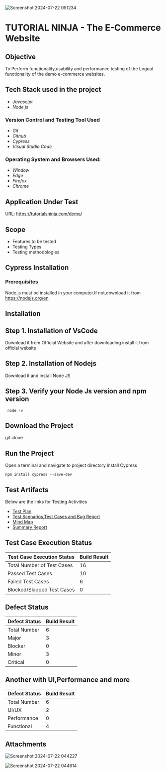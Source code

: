 



![Screenshot 2024-07-22 051234](https://github.com/user-attachments/assets/84355402-bcca-4803-8135-c224d737c2b7)


# TUTORIAL NINJA - The E-Commerce Website
## Objective
To Perform functionality,usability and performance testing of the Logout functionality of the demo e-commerce websites.
## Tech Stack used in the project
*  _Javascipt_
*  _Node.js_
### Version Control and Testing Tool Used
 * _Git_
 * _Github_
 * _Cypress_
 * _Visual Studio Code_
### Operating System and Browsers Used:
* _Window_
* _Edge_
* _Firefox_
* _Chrome_
## Application Under Test
URL: https://tutorialsninja.com/demo/ 
## Scope
 * Features to be tested
 * Testing Types
 * Testing methodologies
## Cypress Installation
### Prerequisites
Node.js must be installed in your computer.If not,download it from  https://nodejs.org/en 
## Installation
## Step 1. Installation of VsCode
 Download it from Official Website and after downloading install it from official website
## Step 2. Installation of Nodejs
 Download it and install Node JS
## Step 3. Verify your Node Js version and npm version
```
 node -v
```
## Download the Project
git clone
## Run the Project
Open a terminal and navigate to project directory.Install Cypress
```
npm install cypress --save-dev
```
## Test Artifacts
Below are the links for Testing Activities
* [Test Plan](https://docs.google.com/document/d/1Wyx0BL5xW5kDV0ieKuIm2DHhI9XgQmFN4gMjXmuy8Go/edit?usp=sharing "Test Plan")
* [Test Scenarios,Test Cases and Bug Report](https://docs.google.com/spreadsheets/d/1fRUxbfSXyyJTpEmm6-UmM6Dwq1tDIOhw52vtCJ6LivU/edit?usp=sharing "Test Scenarios,Test Cases and Bug Report")
* [Mind Map](https://drive.google.com/file/d/1XZz5Hbx3jpjYqbqfEE9536xeUvnF_RaU/view?usp=sharing "Mind Map")
* [Summary Report](https://docs.google.com/document/d/1RM2u08QXJkOO1_dbcOMYFqEpqsVPUCLiEi-RzvlZ1Kg/edit?usp=sharing "Summary Report")
## Test Case Execution Status
|Test Case Execution Status|Build Result|
|---|---|
|Total Number of Test Cases|16|
|Passed Test Cases|10|
|Failed Test Cases|6|
|Blocked/Skipped Test Cases|0|
## Defect Status
|Defect Status|Build Result|
|---|---|
|Total Number|6|
|Major|3|
|Blocker|0|
|Minor|3|
|Critical|0|
## Another with UI,Performance and more
|Defect Status|Build Result|
|---|---|
|Total Number|6|
|UI/UX|2|
|Performance|0|
|Functional|4|
## Attachments




![Screenshot 2024-07-22 044227](https://github.com/user-attachments/assets/ae4d0908-9799-4e1f-a319-8c5a0328dff9)


![Screenshot 2024-07-22 044614](https://github.com/user-attachments/assets/88205465-8229-4d68-a3d2-b6fb75526996)
